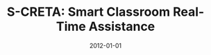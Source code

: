 ---
title: "S-CRETA: Smart Classroom Real-Time Assistance"
collection: publications
permalink: /publication/2012-DBLP_conf_isami_KoutrakiEA12
date: 2012-01-01
venue: "Ambient Intelligence - Software and Applications - 3rd International Symposium on Ambient Intelligence, ISAmI 2012, Salamanca, Spain, March 28-30, 2012"
---